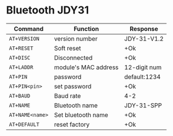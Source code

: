 # Bluetooth JDY31

|Command        |Function            |Response    |
|---------------|--------------------|------------|
|`AT+VERSION`   |version number      |JDY-31-V1.2 |
|`AT+RESET`     |Soft reset          |+Ok         |
|`AT+DISC`      |Disconnected        |+Ok         |
|`AT+LADDR`     |module's MAC address|12-digit num|
|`AT+PIN`       |password            |default:1234|
|`AT+PIN<pin>`  |set password        |+Ok         |
|`AT+BAUD`      |Baud rate           |4-2         |
|`AT+NAME`      |Bluetooth name      |JDY-31-SPP  |
|`AT+NAME<name>`|Set bluetooth name  |+Ok         |
|`AT+DEFAULT`   |reset factory       |+Ok         |